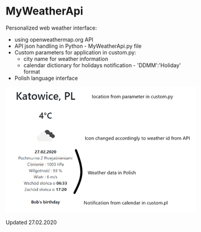 # MyWeatherApi
Personalized web weather interface:
- using openweathermap.org API
- API json handling in Python - MyWeatherApi.py file
- Custom parameters for application in custom.py:
    - city name for weather information
    - calendar dictionary for holidays notification - 'DDMM':'Holiday' format
- Polish language interface

![Example_image](/screen.png)

Updated 27.02.2020
